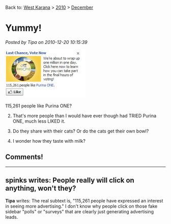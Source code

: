 Back to: [West Karana](/posts/westkarana.md) > [2010](/posts/2010/westkarana.md) > [December](./westkarana.md)
# Yummy!

*Posted by Tipa on 2010-12-20 10:15:39*

[![](../../../uploads/2010/12/Fullscreen-capture-12202010-101059-AM.jpg "115,261 people like Purina ONE.")](../../../uploads/2010/12/Fullscreen-capture-12202010-101059-AM.jpg)

115,261 people like Purina ONE?


 2. That's more people than I would have ever though had TRIED Purina ONE, much less LIKED it.

 4. Do they share with their cats? Or do the cats get their own bowl?

 6. I wonder how they taste with milk?





## Comments!
---
**spinks** writes: People really will click on anything, won't they?
---
**Tipa** writes: The real subtext is, "115,261 people have expressed an interest in seeing more advertising." I don't know why people click on those fake sidebar "polls" or "surveys" that are clearly just generating advertising leads.
